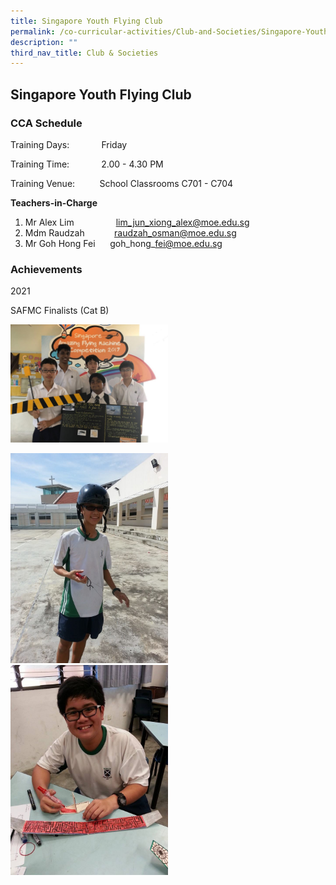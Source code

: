 ```yaml
---
title: Singapore Youth Flying Club
permalink: /co-curricular-activities/Club-and-Societies/Singapore-Youth-Flying-Club/
description: ""
third_nav_title: Club & Societies
---
```

## Singapore Youth Flying Club 

  
  

### CCA Schedule

Training Days:             Friday

Training Time:             2.00 - 4.30 PM

Training Venue:          School Classrooms C701 - C704  
  

**Teachers-in-Charge**

1.  Mr Alex Lim                 [lim_jun_xiong_alex@moe.edu.sg](mailto:francis_thomas@moe.edu.sg)
2.  Mdm Raudzah            [raudzah_osman@moe.edu.sg](mailto:raudzah_osman@moe.edu.sg)
3.  Mr Goh Hong Fei      goh\_hong\_fei@moe.edu.sg

  

### Achievements
 

2021 

SAFMC Finalists (Cat B)

<img src="/images/2017-04-11-PHOTO-00000079.jpg" 
     style="width:50%">

<img src="/images/10402550_10152203775338589_3008603238557385093_n.jpg" style="width:50%">


<img src="/images/10302169_10152203766533589_3163760823435961257_n.jpg" style="width:50%">
